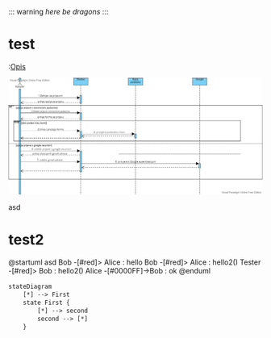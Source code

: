 ::: warning
_here be dragons_
:::

# test

:[Opis](./diagrams/UMLClass/class.pu)

![test](images/asd.jpeg)

asd

# test2

@startuml asd
Bob -[#red]> Alice : hello
Bob -[#red]> Alice : hello2()
Tester -[#red]> Bob : hello2()
Alice -[#0000FF]->Bob : ok
@enduml

```mermaid
stateDiagram
    [*] --> First
    state First {
        [*] --> second
        second --> [*]
    }
```
